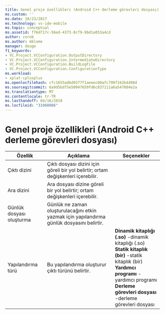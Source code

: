 ```yaml
---
title: Genel proje özellikleri (Android C++ derleme görevleri dosyası) | Microsoft Docs
ms.custom: ''
ms.date: 10/23/2017
ms.technology: vs-ide-mobile
ms.topic: conceptual
ms.assetid: f76d717c-56ed-4373-8cf9-9bd1a053a4cd
author: corob
ms.author: mblome
manager: douge
f1_keywords:
- VC.Project.VCConfiguration.OutputDirectory
- VC.Project.VCConfiguration.IntermediateDirectory
- VC.Project.VCConfiguration.BuildLogFile
- VC.Project.VCConfiguration.ConfigurationType
ms.workload:
- xplat-cplusplus
ms.openlocfilehash: cfc1655adbd9377f1aeeec60afc799f342b4498d
ms.sourcegitcommit: 6a9d5bd75e50947659fd6c837111a6a547884e2a
ms.translationtype: MT
ms.contentlocale: tr-TR
ms.lasthandoff: 04/16/2018
ms.locfileid: "31060086"
---
```

# <a name="general-project-properties-android-c-makefile"></a>Genel proje özellikleri (Android C++ derleme görevleri dosyası)

Özellik | Açıklama | Seçenekler
--- | ---| ---
Çıktı dizini | Çıktı dosyası dizini için göreli bir yol belirtir; ortam değişkenleri içerebilir.
Ara dizini | Ara dosyası dizine göreli bir yol belirtir; ortam değişkenleri içerebilir.
Günlük dosyası oluşturma | Günlük ne zaman oluşturulacağını etkin yazmak için yapılandırma günlük dosyasını belirtir.
Yapılandırma türü | Bu yapılandırma oluşturur çıktı türünü belirtir. | **Dinamik kitaplığı (.so)** -dinamik kitaplığı (.so)<br>**Statik kitaplık (bir)** -statik kitaplık (bir)<br>**Yardımcı programı** - yardımcı programı<br>**Derleme görevleri dosyası** -derleme görevleri dosyası<br>
